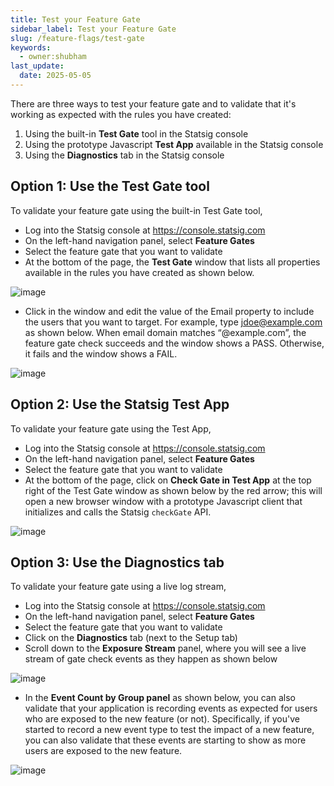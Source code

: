 ```yaml
---
title: Test your Feature Gate
sidebar_label: Test your Feature Gate
slug: /feature-flags/test-gate
keywords:
  - owner:shubham
last_update:
  date: 2025-05-05
---
```



There are three ways to test your feature gate and to validate that it's working as expected with the rules you have created:
1. Using the built-in **Test Gate** tool in the Statsig console
2. Using the prototype Javascript **Test App** available in the Statsig console
3. Using the **Diagnostics** tab in the Statsig console  

## Option 1: Use the Test Gate tool
To validate your feature gate using the built-in Test Gate tool, 
- Log into the Statsig console at https://console.statsig.com 
- On the left-hand navigation panel, select **Feature Gates**
- Select the feature gate that you want to validate
- At the bottom of the page, the **Test Gate** window that lists all properties available in the rules you have created as shown below.

![image](https://user-images.githubusercontent.com/1315028/129104501-9e7349ae-31fe-47ea-97da-0520fd3d7e1b.png)

- Click in the window and edit the value of the Email property to include the users that you want to target. For example, type jdoe@example.com as shown below. When email domain matches “@example.com”, the feature gate check succeeds and the window shows a PASS. Otherwise, it fails and the window shows a FAIL.

![image](https://user-images.githubusercontent.com/1315028/129104434-0f09087d-80da-4a62-84ac-c51e607e72a1.png)

## Option 2: Use the Statsig Test App
To validate your feature gate using the Test App, 
- Log into the Statsig console at https://console.statsig.com 
- On the left-hand navigation panel, select **Feature Gates**
- Select the feature gate that you want to validate
- At the bottom of the page, click on **Check Gate in Test App** at the top right of the Test Gate window as shown below by the red arrow; this will open a new browser window with a prototype Javascript client that initializes and calls the Statsig `checkGate` API. 

![image](https://user-images.githubusercontent.com/1315028/138148684-581bb8d5-86ba-4aef-b24d-44e540fa91f1.png)

## Option 3: Use the Diagnostics tab
To validate your feature gate using a live log stream,  
- Log into the Statsig console at https://console.statsig.com 
- On the left-hand navigation panel, select **Feature Gates**
- Select the feature gate that you want to validate
- Click on the **Diagnostics** tab (next to the Setup tab)
- Scroll down to the **Exposure Stream** panel, where you will see a live stream of gate check events as they happen as shown below

![image](https://user-images.githubusercontent.com/1315028/138149819-5082d7e5-f7ee-42e8-b1ac-f57d9732e68f.png)

- In the **Event Count by Group panel** as shown below, you can also validate that your application is recording events as expected for users who are exposed to the new feature (or not). Specifically, if you've started to record a new event type to test the impact of a new feature, you can also validate that these events are starting to show as more users are exposed to the new feature.  

![image](https://user-images.githubusercontent.com/1315028/141017409-f750c1c6-4c54-4140-bc4d-a3b83f1568fc.png)



